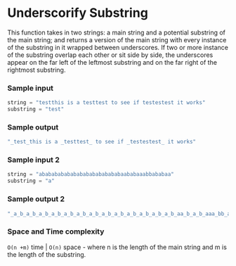 # Underscorify Substring

This function takes in two strings: a main string and a potential substring of the main string; and returns a version of the main string with every instance of the substring in it wrapped between underscores.
If two or more instance of the substring overlap each other or sit side by side, the underscores appear on the far left of the leftmost substring and on the far right of the rightmost substring.

 ### Sample input
```javascript
string = "testthis is a testtest to see if testestest it works"
substring = "test"
```
 ### Sample output
 ```javascript
"_test_this is a _testtest_ to see if _testestest_ it works"
 ```
 ### Sample input 2
```javascript
string = "abababababababababababababaababaaabbababaa"
substring = "a"
```
 ### Sample output 2
 ```javascript
"_a_b_a_b_a_b_a_b_a_b_a_b_a_b_a_b_a_b_a_b_a_b_a_b_a_b_aa_b_a_b_aaa_bb_a_b_a_b_aa_"
 ```
 ### Space and Time complexity
 `O(n +m)` time | `O(n)` space - where n is the length of the main string and m is the length of the substring.
